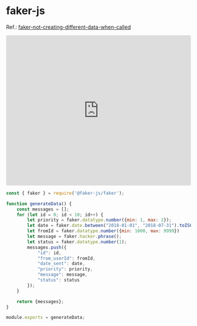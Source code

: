 # faker-js
Ref.: [faker-not-creating-different-data-when-called](https://stackoverflow.com/questions/57779144/npm-module-faker-not-creating-different-data-when-called)

<iframe src="https://stackblitz.com/edit/node-j4toze?embed=1&file=package.json&hideDevTools=1&hideExplorer=1&hideNavigation=1&theme=light&view=preview"
     style="width:100%; height:410px; border:0; border-radius: 4px; overflow:hidden;"></iframe>

```js
const { faker } = require('@faker-js/faker');

function generateData() {
    const messages = [];
    for (let id = 0; id < 10; id++) {
        let priority = faker.datatype.number({min: 1, max: 2});
        let date = faker.date.between("2018-01-01", "2018-07-31").toISOString().split("T")[0];
        let fromId = faker.datatype.number({min: 1000, max: 9999})
        let message = faker.hacker.phrase();
        let status = faker.datatype.number(1);
        messages.push({
            "id": id,
            "from_userId": fromId,
            "date_sent": date,
            "priority": priority,
            "message": message,
            "status": status
        });
    }

    return {messages};
}

module.exports = generateData;
```
